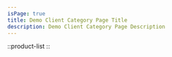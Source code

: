 ```yaml
---
isPage: true
title: Demo Client Category Page Title
description: Demo Client Category Page Description
---
```


::product-list
::
